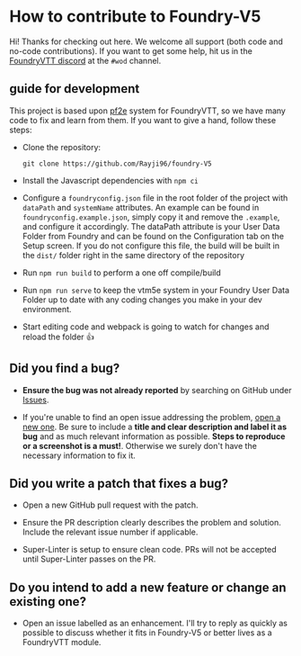# How to contribute to Foundry-V5

Hi! Thanks for checking out here. We welcome all support (both code and no-code contributions). If you want to get some help, hit us in the [FoundryVTT discord] at the `#wod` channel.

## **guide for development**

This project is based upon [pf2e] system for FoundryVTT, so we have many code to fix and learn from them. If you want to give a hand, follow these steps:

- Clone the repository:

  `git clone https://github.com/Rayji96/foundry-V5`

* Install the Javascript dependencies with `npm ci`

* Configure a `foundryconfig.json` file in the root folder of the project with `dataPath` and `systemName` attributes. An example can be found in `foundryconfig.example.json`, simply copy it and remove the `.example`, and configure it accordingly. The dataPath attribute is your User Data Folder from Foundry and can be found on the Configuration tab on the Setup screen. If you do not configure this file, the build will be built in the `dist/` folder right in the same directory of the repository

* Run `npm run build` to perform a one off compile/build

* Run `npm run serve` to keep the vtm5e system in your Foundry User Data Folder up to date with any coding changes you make in your dev environment.

* Start editing code and webpack is going to watch for changes and reload the folder 👍

## **Did you find a bug?**

- **Ensure the bug was not already reported** by searching on GitHub under [Issues](https://github.com/Rayji96/foundry-V5/issues).

- If you're unable to find an open issue addressing the problem, [open a new one](https://github.com/Rayji96/foundry-V5/issues/new). Be sure to include a **title and clear description and label it as bug** and as much relevant information as possible. **Steps to reproduce or a screenshot is a must!**. Otherwise we surely don't have the necessary information to fix it.

## **Did you write a patch that fixes a bug?**

- Open a new GitHub pull request with the patch.

- Ensure the PR description clearly describes the problem and solution. Include the relevant issue number if applicable.

- Super-Linter is setup to ensure clean code. PRs will not be accepted until Super-Linter passes on the PR.

## **Do you intend to add a new feature or change an existing one?**

- Open an issue labelled as an enhancement. I'll try to reply as quickly as possible to discuss whether it fits in Foundry-V5 or better lives as a FoundryVTT module.

[foundryvtt discord]: https://discord.gg/foundryvtt
[pf2e]: https://github.com/foundryvtt/pf2e
